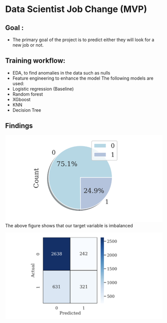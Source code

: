 # Data Scientist Job Change (MVP)
## Goal :
- The primary goal of the project is to predict either they will look for a new job or not.
## Training workflow:
- EDA, to find anomalies in the data such as nulls
- Feature engineering to enhance the model
The following models are used:
- Logistic regression (Baseline)
- Random forest
- XGboost
- KNN
- Decision Tree
## Findings
![Screenshot](image.png)
The above figure shows that our target variable is imbalanced

![Screenshot](image2.png)
